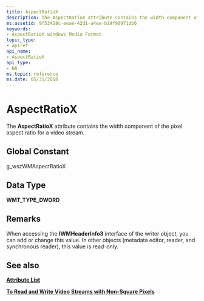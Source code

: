 ```yaml
---
title: AspectRatioX
description: The AspectRatioX attribute contains the width component of the pixel aspect ratio for a video stream.
ms.assetid: 9f53428c-eeae-42d1-a4ee-b19f90971db6
keywords:
- AspectRatioX windows Media Format
topic_type:
- apiref
api_name:
- AspectRatioX
api_type:
- NA
ms.topic: reference
ms.date: 05/31/2018
---
```


# AspectRatioX

The **AspectRatioX** attribute contains the width component of the pixel aspect ratio for a video stream.

## Global Constant

g\_wszWMAspectRatioX

## Data Type

**WMT\_TYPE\_DWORD**

## Remarks

When accessing the **IWMHeaderInfo3** interface of the writer object, you can add or change this value. In other objects (metadata editor, reader, and synchronous reader), this value is read-only.

## See also

<dl> <dt>

[**Attribute List**](attribute-list.md)
</dt> <dt>

[**To Read and Write Video Streams with Non-Square Pixels**](to-read-and-write-video-streams-with-non-square-pixels.md)
</dt> </dl>

 

 




